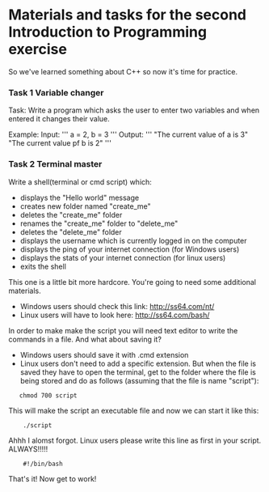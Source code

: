 Materials and tasks for the second Introduction to Programming exercise
=====================

So we've learned something about C++ so now it's time for practice.

### Task 1 Variable changer
Task: Write a program which asks the user to enter two variables and when entered it changes their value.

Example:
	Input: 
'''
	a = 2, b = 3
'''
	Output: 
'''
	"The current value of a is 3"
	"The current value pf b is 2"
'''


### Task 2 Terminal master

Write a shell(terminal or cmd script) which:
* displays the "Hello world" message
* creates new folder named "create_me"
* deletes the "create_me" folder
* renames the "create_me" folder to "delete_me"
* deletes the "delete_me" folder
* displays the username which is currently logged in on the computer
* displays the ping of your internet connection (for Windows users)
* displays the stats of your internet connection (for linux users)
* exits the shell

This one is a little bit more hardcore. You're going to need some additional materials.
 * Windows users should check this link: http://ss64.com/nt/
 * Linux users will have to look here: http://ss64.com/bash/

In order to make make the script you will need text editor to write the commands in a file.
And what about saving it?
 * Windows users should save it with .cmd extension
 * Linux users don't need to add a specific extension. But when the file is saved they have to open the terminal, get to the folder where the file is being stored and do as follows (assuming that the file is name "script"):

 ```
 	chmod 700 script
 ```
This will make the script an executable file and now we can start it like this:

```
	./script
```

Ahhh I alomst forgot. Linux users please write this line as first in your script. ALWAYS!!!!!

```
	#!/bin/bash
```


That's it! Now get to work!